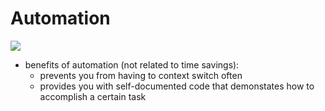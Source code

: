 
# Automation
![](/assets/images/2021-03-07-22-40-00.png)
- benefits of automation (not related to time savings):
	- prevents you from having to context switch often
	- provides you with self-documented code that demonstates how to accomplish a certain task

